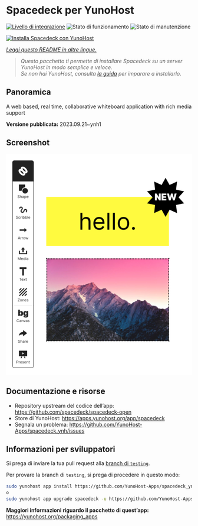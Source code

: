 <!--
N.B.: Questo README è stato automaticamente generato da <https://github.com/YunoHost/apps/tree/master/tools/readme_generator>
NON DEVE essere modificato manualmente.
-->

# Spacedeck per YunoHost

[![Livello di integrazione](https://dash.yunohost.org/integration/spacedeck.svg)](https://dash.yunohost.org/appci/app/spacedeck) ![Stato di funzionamento](https://ci-apps.yunohost.org/ci/badges/spacedeck.status.svg) ![Stato di manutenzione](https://ci-apps.yunohost.org/ci/badges/spacedeck.maintain.svg)

[![Installa Spacedeck con YunoHost](https://install-app.yunohost.org/install-with-yunohost.svg)](https://install-app.yunohost.org/?app=spacedeck)

*[Leggi questo README in altre lingue.](./ALL_README.md)*

> *Questo pacchetto ti permette di installare Spacedeck su un server YunoHost in modo semplice e veloce.*  
> *Se non hai YunoHost, consulta [la guida](https://yunohost.org/install) per imparare a installarlo.*

## Panoramica

A web based, real time, collaborative whiteboard application with rich media support


**Versione pubblicata:** 2023.09.21~ynh1

## Screenshot

![Screenshot di Spacedeck](./doc/screenshots/spacedeck.png)

## Documentazione e risorse

- Repository upstream del codice dell’app: <https://github.com/spacedeck/spacedeck-open>
- Store di YunoHost: <https://apps.yunohost.org/app/spacedeck>
- Segnala un problema: <https://github.com/YunoHost-Apps/spacedeck_ynh/issues>

## Informazioni per sviluppatori

Si prega di inviare la tua pull request alla [branch di `testing`](https://github.com/YunoHost-Apps/spacedeck_ynh/tree/testing).

Per provare la branch di `testing`, si prega di procedere in questo modo:

```bash
sudo yunohost app install https://github.com/YunoHost-Apps/spacedeck_ynh/tree/testing --debug
o
sudo yunohost app upgrade spacedeck -u https://github.com/YunoHost-Apps/spacedeck_ynh/tree/testing --debug
```

**Maggiori informazioni riguardo il pacchetto di quest’app:** <https://yunohost.org/packaging_apps>
